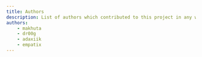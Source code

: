 ```yaml
---
title: Authors
description: List of authors which contributed to this project in any way.
authors: 
    - makhuta
    - dr00g
    - adaxiik
    - empatix
---
```

